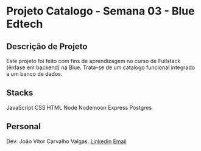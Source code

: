 # Projeto Catalogo - Semana 03 - Blue Edtech

## Descrição de Projeto
Este projeto foi feito com fins de aprendizagem no curso de Fullstack (ênfase em backend) na Blue.
Trata-se de um catalogo funcional integrado a um banco de dados.

## Stacks
JavaScript
CSS
HTML
Node
Nodemoon
Express
Postgres

## Personal
Dev: João Vitor Carvalho Valgas.
<a href='https://www.linkedin.com/in/joao-vitor-carvalho-valgas-08a742189/'>Linkedin</a>
<a href='mailto:joaovitorcarvalhovalgas@gmail.com'> Email </a>
